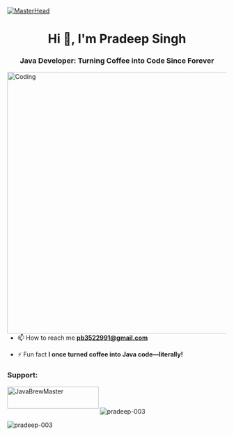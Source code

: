 [![MasterHead](https://mir-s3-cdn-cf.behance.net/project_modules/max_1200/54b6c068097599.5b50bca476b9b.gif)](https://pradeep-003.io)

<h1 align="center">Hi 👋, I'm Pradeep Singh</h1>
<h3 align="center">Java Developer: Turning Coffee into Code Since Forever</h3>

<img align="right" alt="Coding" width="600" src="https://media4.giphy.com/media/v1.Y2lkPTc5MGI3NjExMG9oYmd1cTJ1dzFmeXJwaXh3dHd0ZXdweHZvem5iY2E4YmFpeHltMyZlcD12MV9pbnRlcm5hbF9naWZfYnlfaWQmY3Q9Zw/RbDKaczqWovIugyJmW/giphy.gif">

- 📫 How to reach me **pb3522991@gmail.com**

- ⚡ Fun fact **I once turned coffee into Java code—literally!**

<h3 align="left">Support:</h3>
<p><a href="https://www.buymeacoffee.com/JavaBrewMaster"> <img align="left" src="https://cdn.buymeacoffee.com/buttons/v2/default-yellow.png" height="50" width="210" alt="JavaBrewMaster" /></a></p><br><br>

<p><img align="center" src="https://github-readme-stats.vercel.app/api/top-langs?username=pradeep-003&show_icons=true&locale=en&layout=compact" alt="pradeep-003" /></p>

<p><img align="center" src="https://github-readme-streak-stats.herokuapp.com/?user=pradeep-003&" alt="pradeep-003" /></p>
